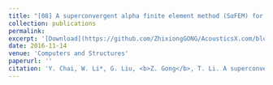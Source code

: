 ```yaml
---
title: "[08] A superconvergent alpha finite element method (SαFEM) for static and free vibration analysis of shell structures"
collection: publications
permalink: 
excerpt: '[Download](https://github.com/ZhixiongGONG/AcousticsX.com/blob/947f707b22bbd3298d73db5a392b3bcfd3d66424/files/Journal_C05_2017CMA(FEM).pdf)'
date: 2016-11-14
venue: 'Computers and Structures'
paperurl: ''
citation: 'Y. Chai, W. Li*, G. Liu, <b>Z. Gong</b>, T. Li. A superconvergent alpha finite element method (SαFEM) for static and free vibration analysis of shell structures. <i>Computers and Structures</i> 179, 27-47, (2017). (https://www.sciencedirect.com/science/article/abs/pii/S0045794916306174)'
---
```

